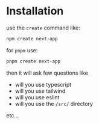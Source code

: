 # Installation

use the `create` command like:

```powershell
npm create next-app
```

for `pnpm` use:

```powershell
pnpm create next-app
```

then it will ask few questions like

- will you use typescript
- will you use tailwind
- will you use eslint
- will you use the `/src/` directory

etc...

